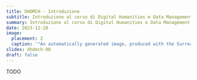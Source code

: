 ```yaml
---
title: DHDMCH - Introduzione
subtitle: Introduzione al corso di Digital Humanities e Data Management per i Beni Culturali
summary: Introduzione al corso di Digital Humanities e Data Management per i Beni Culturali
date: 2023-12-20
image:
  placement: 2
  caption: '"An automatically generated image, produced with the Surreal Graphics Generator (https://deepai.org/machine-learning-model/surreal-graphics-generator) by entering the prompt "Digital Humanities"'
slides: dhdmch-00
draft: false
---
```


TODO
